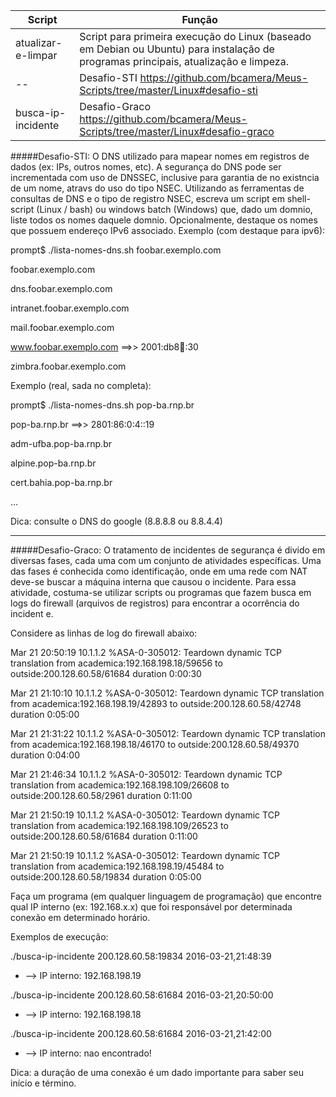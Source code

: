 Script | Função
-------|-------
atualizar-e-limpar | Script para primeira execução do Linux (baseado em Debian ou Ubuntu) para instalação de programas principais, atualização e limpeza.
-- | Desafio-STI https://github.com/bcamera/Meus-Scripts/tree/master/Linux#desafio-sti
busca-ip-incidente | Desafio-Graco https://github.com/bcamera/Meus-Scripts/tree/master/Linux#desafio-graco

#####Desafio-STI:
O DNS  utilizado para mapear nomes em registros de dados (ex: IPs, outros nomes, etc). A segurança do DNS pode ser incrementada com uso de DNSSEC, inclusive para garantia de no existncia de um nome, atravs do uso do tipo NSEC. Utilizando as ferramentas de consultas de DNS e o tipo de registro NSEC, escreva um script em shell-script (Linux / bash) ou windows batch (Windows) que, dado um domnio, liste todos os nomes daquele domnio. Opcionalmente, destaque os nomes que possuem endereço IPv6 associado. Exemplo (com destaque para ipv6):

prompt$ ./lista-nomes-dns.sh foobar.exemplo.com

foobar.exemplo.com

dns.foobar.exemplo.com

intranet.foobar.exemplo.com

mail.foobar.exemplo.com

www.foobar.exemplo.com ==>> 2001:db8:100::30

zimbra.foobar.exemplo.com

Exemplo (real, sada no completa):

prompt$ ./lista-nomes-dns.sh pop-ba.rnp.br

pop-ba.rnp.br ==>> 2801:86:0:4::19

adm-ufba.pop-ba.rnp.br

alpine.pop-ba.rnp.br

cert.bahia.pop-ba.rnp.br

...

Dica: consulte o DNS do google (8.8.8.8 ou 8.8.4.4)

-------------------------------------------------------------------------------------------------------------------------------

#####Desafio-Graco:
O tratamento de incidentes de segurança é divido em diversas fases,
cada uma com um conjunto de atividades específicas. Uma das fases é
conhecida como identificação, onde em uma rede com NAT deve-se buscar
a máquina interna que causou o incidente. Para essa atividade,
costuma-se utilizar scripts ou programas que fazem busca em logs do
firewall (arquivos de registros) para encontrar a ocorrência do incident
e.

Considere as linhas de log do firewall abaixo:

Mar 21 20:50:19 10.1.1.2 %ASA-0-305012: Teardown dynamic TCP
translation from academica:192.168.198.18/59656 to
outside:200.128.60.58/61684 duration 0:00:30

Mar 21 21:10:10 10.1.1.2 %ASA-0-305012: Teardown dynamic TCP
translation from academica:192.168.198.19/42893 to
outside:200.128.60.58/42748 duration 0:05:00

Mar 21 21:31:22 10.1.1.2 %ASA-0-305012: Teardown dynamic TCP
translation from academica:192.168.198.18/46170 to
outside:200.128.60.58/49370 duration 0:04:00

Mar 21 21:46:34 10.1.1.2 %ASA-0-305012: Teardown dynamic TCP
translation from academica:192.168.198.109/26608 to
outside:200.128.60.58/2961 duration 0:11:00

Mar 21 21:50:19 10.1.1.2 %ASA-0-305012: Teardown dynamic TCP
translation from academica:192.168.198.109/26523 to
outside:200.128.60.58/61684 duration 0:11:00

Mar 21 21:50:19 10.1.1.2 %ASA-0-305012: Teardown dynamic TCP
translation from academica:192.168.198.19/45484 to
outside:200.128.60.58/19834 duration 0:05:00

Faça um programa (em qualquer linguagem de programação) que encontre
qual IP interno (ex: 192.168.x.x) que foi responsável por determinada
conexão em determinado horário.

Exemplos de execução:

./busca-ip-incidente 200.128.60.58:19834 2016-03-21,21:48:39
- --> IP interno: 192.168.198.19

./busca-ip-incidente 200.128.60.58:61684 2016-03-21,20:50:00
- --> IP interno: 192.168.198.18

./busca-ip-incidente 200.128.60.58:61684 2016-03-21,21:42:00
- --> IP interno: nao encontrado!

Dica: a duração de uma conexão é um dado importante para saber seu
início e término.
